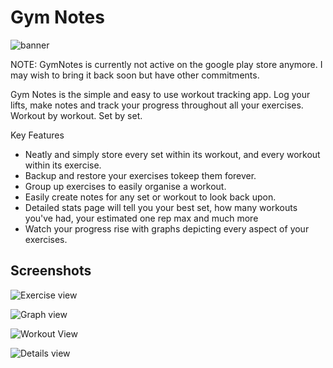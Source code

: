 # Gym Notes


![banner](https://i.imgur.com/Sqj1aIE.png)

NOTE: GymNotes is currently not active on the google play store anymore. I may wish to bring it back soon but have other commitments.

Gym Notes is the simple and easy to use workout tracking app. Log your lifts, make notes and  track your progress throughout all your exercises. Workout by workout. Set by set.

Key Features
- Neatly and simply store every set within its workout, and every workout within its exercise.
- Backup and restore your exercises tokeep them forever.
- Group up exercises to easily organise a workout.
- Easily create notes for any set or workout to look back upon.
- Detailed stats page will tell you your best set, how many workouts you've had, your estimated one rep max and much more
- Watch your progress rise with graphs depicting every aspect of your exercises.


## Screenshots

![Exercise view](https://i.imgur.com/7AHYOiI.jpg)

![Graph view](https://i.imgur.com/iwOL2Lk.jpg)

![Workout View](https://i.imgur.com/hRZZloC.jpg)

![Details view](https://i.imgur.com/iwOL2Lk.jpg)
